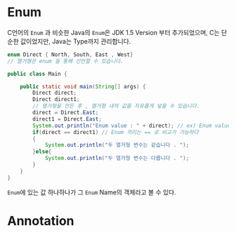 # Enum

C언어의 `Enum` 과 비슷한 Java의 `Enum`은 JDK 1.5 Version 부터 추가되었으며, C는 단순한 값이었지만, Java는 Type까지 관리합니다.

```java
enum Direct { North, South, East , West}
// 열거형은 enum 을 통해 선언할 수 있습니다.

public class Main {

    public static void main(String[] args) {
        Direct direct;
        Direct direct1;
        // 열거형을 만든 후 , 열거형 내의 값을 자유롭게 넣을 수 있습니다.
        direct = Direct.East;
        direct1 = Direct.East;
        System.out.println("Enum value : " + direct); // ex) Enum value : East
        if(direct == direct1) // Enum 끼리는 == 로 비교가 가능하다
        {
            System.out.println("두 열거형 변수는 같습니다 . ");
        }else{
            System.out.println("두 열거형 변수는 다릅니다 . ");
        }
    }
}

```



`Enum`에 있는 값 하나하나가 그 `Enum` Name의 객체라고 볼 수 있다.



# Annotation